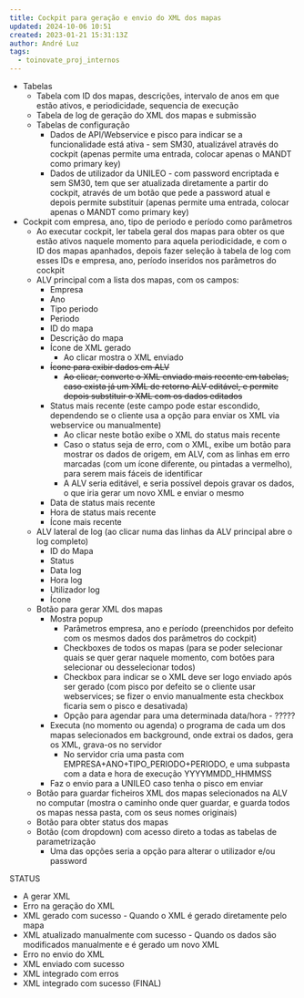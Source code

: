 ```yaml
---
title: Cockpit para geração e envio do XML dos mapas
updated: 2024-10-06 10:51
created: 2023-01-21 15:31:13Z
author: André Luz
tags:
  - toinovate_proj_internos
---
```


- Tabelas
    - Tabela com ID dos mapas, descrições, intervalo de anos em que estão ativos, e periodicidade, sequencia de execução
    - Tabela de log de geração do XML dos mapas e submissão
    - Tabelas de configuração
        - Dados de API/Webservice e pisco para indicar se a funcionalidade está ativa - sem SM30, atualizável através do cockpit (apenas permite uma entrada, colocar apenas o MANDT como primary key)
        - Dados de utilizador da UNILEO - com password encriptada e sem SM30, tem que ser atualizada diretamente a partir do cockpit, através de um botão que pede a password atual e depois permite substituir (apenas permite uma entrada, colocar apenas o MANDT como primary key)
- Cockpit com empresa, ano, tipo de periodo e período como parâmetros
    - Ao executar cockpit, ler tabela geral dos mapas para obter os que estão ativos naquele momento para aquela periodicidade, e com o ID dos mapas apanhados, depois fazer seleção à tabela de log com esses IDs e empresa, ano, período inseridos nos parâmetros do cockpit
    - ALV principal com a lista dos mapas, com os campos:
        - Empresa
        - Ano
        - Tipo periodo
        - Periodo
        - ID do mapa
        - Descrição do mapa
        - Ícone de XML gerado
            - Ao clicar mostra o XML enviado
        - <s>Ícone para exibir dados em ALV</s>
            - <s>Ao clicar, converte o XML enviado mais recente em tabelas, caso exista já um XML de retorno ALV editável, e permite depois substituir o XML com os dados editados</s>
        - Status mais recente (este campo pode estar escondido, dependendo se o cliente usa a opção para enviar os XML via webservice ou manualmente)
            - Ao clicar neste botão exibe o XML do status mais recente
            - Caso o status seja de erro, com o XML, exibe um botão para mostrar os dados de origem, em ALV, com as linhas em erro marcadas (com um ícone diferente, ou pintadas a vermelho), para serem mais fáceis de identificar
            - A ALV seria editável, e seria possível depois gravar os dados, o que iria gerar um novo XML e enviar o mesmo
        - Data de status mais recente
        - Hora de status mais recente
        - Ícone mais recente
    - ALV lateral de log (ao clicar numa das linhas da ALV principal abre o log completo)
        - ID do Mapa
        - Status
        - Data log
        - Hora log
        - Utilizador log
        - Ícone
    - Botão para gerar XML dos mapas
        - Mostra popup
            - Parâmetros empresa, ano e período (preenchidos por defeito com os mesmos dados dos parâmetros do cockpit)
            - Checkboxes de todos os mapas (para se poder selecionar quais se quer gerar naquele momento, com botões para selecionar ou desselecionar todos)
            - Checkbox para indicar se o XML deve ser logo enviado após ser gerado (com pisco por defeito se o cliente usar webservices; se fizer o envio manualmente esta checkbox ficaria sem o pisco e desativada)
            - Opção para agendar para uma determinada data/hora - ?????
        - Executa (no momento ou agenda) o programa de cada um dos mapas selecionados em background, onde extrai os dados, gera os XML, grava-os no servidor
            - No servidor cria uma pasta com EMPRESA+ANO+TIPO_PERIODO+PERIODO, e uma subpasta com a data e hora de execução YYYYMMDD_HHMMSS
        - Faz o envio para a UNILEO caso tenha o pisco em enviar
    - Botão para guardar ficheiros XML dos mapas selecionados na ALV no computar (mostra o caminho onde quer guardar, e guarda todos os mapas nessa pasta, com os seus nomes originais)
    - Botão para obter status dos mapas
    - Botão (com dropdown) com acesso direto a todas as tabelas de parametrização
        - Uma das opções seria a opção para alterar o utilizador e/ou password

STATUS

- A gerar XML
- Erro na geração do XML
- XML gerado com sucesso - Quando o XML é gerado diretamente pelo mapa
- XML atualizado manualmente com sucesso - Quando os dados são modificados manualmente e é gerado um novo XML
- Erro no envio do XML
- XML enviado com sucesso
- XML integrado com erros
- XML integrado com sucesso (FINAL)